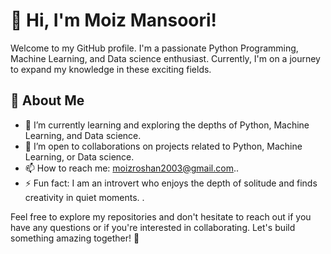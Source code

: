 # 👋 Hi, I'm Moiz Mansoori!

Welcome to my GitHub profile. I'm a passionate Python Programming, Machine Learning, and Data science enthusiast. Currently, I'm on a journey to expand my knowledge in these exciting fields.

## 👀 About Me

- 🌱 I’m currently learning and exploring the depths of Python, Machine Learning, and Data science.
- 💞️ I’m open to collaborations on projects related to Python, Machine Learning, or Data science.
- 📫 How to reach me: moizroshan2003@gmail.com..
- ⚡ Fun fact: I am an introvert who enjoys the depth of solitude and finds creativity in quiet moments.
.

Feel free to explore my repositories and don't hesitate to reach out if you have any questions or if you're interested in collaborating. Let's build something amazing together! 🚀

<!---
moiz-mansoori/moiz-mansoori is a ✨ special ✨ repository because its `README.md` 
--->

